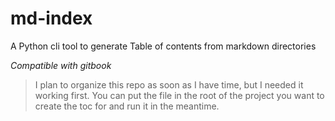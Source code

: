 # md-index

A Python cli tool to generate Table of contents from markdown directories

_Compatible with gitbook_

> I plan to organize this repo as soon as I have time, but I needed it working first. You can put the file in the root of the project you want to create the toc for and run it in the meantime.
